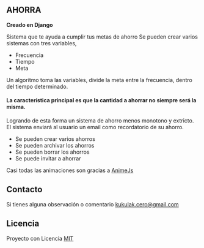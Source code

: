 

## AHORRA
**Creado en Django**

Sistema que te ayuda a cumplir tus metas de ahorro
Se pueden crear varios sistemas con tres variables, 

* Frecuencia
* Tiempo
* Meta

Un algoritmo toma las variables, divide la meta entre la frecuencia, dentro del tiempo determinado.
#### La característica principal es que la cantidad a ahorrar no siempre será la misma.

Logrando de esta forma un sistema de ahorro menos monotono y extricto.
El sistema enviará al usuario un email como recordatorio de su ahorro.

* Se pueden crear varios ahorros
* Se pueden archivar los ahorros
* Se pueden borrar los ahorros
* Se puede invitar a ahorrar


Casi todas las animaciones son gracias a [AnimeJs](https://animejs.com/documentation/)


## Contacto

Si tienes alguna observación o comentario <kukulak.cero@gmail.com>


## Licencia

Proyecto con Licencia [MIT](http://www.opensource.org/licenses/mit-license.php) 

